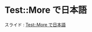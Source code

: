 Test::More で日本語
===================

スライド : [Test::More で日本語](http://koko-u.github.com/perl_test_with_utf8)
